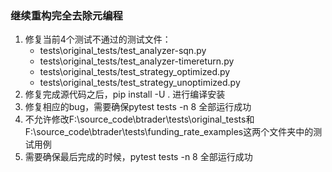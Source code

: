 ### 继续重构完全去除元编程
1. 修复当前4个测试不通过的测试文件： 
    - tests\original_tests/test_analyzer-sqn.py
    - tests\original_tests/test_analyzer-timereturn.py
    - tests\original_tests/test_strategy_optimized.py
    - tests\original_tests/test_strategy_unoptimized.py
2. 修复完成源代码之后，pip install -U .  进行编译安装
3. 修复相应的bug，需要确保pytest tests -n 8 全部运行成功
4. 不允许修改F:\source_code\btrader\tests\original_tests和F:\source_code\btrader\tests\funding_rate_examples这两个文件夹中的测试用例
5. 需要确保最后完成的时候，pytest tests -n 8 全部运行成功
